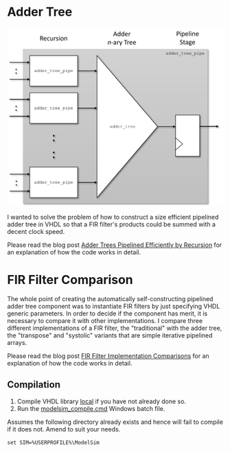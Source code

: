 # Adder Tree

![Adder Trees Pipelined Efficiently by Recursion](./media/Pipeline_Adder_Tree.png?raw=true "Adder Trees Pipelined Efficiently by Recursion")

I wanted to solve the problem of how to construct a size efficient pipelined adder tree in VHDL so that a FIR filter's products could be summed with a decent clock speed.

Please read the blog post [Adder Trees Pipelined Efficiently by Recursion](http://blog.abbey1.org.uk/index.php/technology/adder-trees-pipelined-efficiently-by-recursion) for an explanation of how the code works in detail.

# FIR Filter Comparison

The whole point of creating the automatically self-constructing pipelined adder tree component was to instantiate FIR filters by just specifying VHDL generic parameters. In order to decide if the component has merit, it is necessary to compare it with other implementations. I compare three different implementations of a FIR filter, the "traditional" with the adder tree, the "transpose" and "systolic" variants that are simple iterative pipelined arrays.

Please read the blog post [FIR Filter Implementation Comparisons](http://blog.abbey1.org.uk/index.php/technology/fir-filter-implementation-comparisons) for an explanation of how the code works in detail.

## Compilation

1. Compile VHDL library [local](../Local) if you have not already done so.
2. Run the [modelsim_compile.cmd](modelsim_compile.cmd) Windows batch file.

Assumes the following directory already exists and hence will fail to compile if it does not. Amend to suit your needs.

```batch
set SIM=%USERPROFILE%\ModelSim
```
